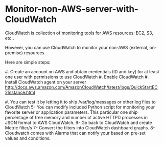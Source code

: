 # Monitor-non-AWS-server-with-CloudWatch

CloudWatch is collection of monitoring tools for AWS resources: EC2, S3, etc.. 

However, you can use CloudWatch to monitor your non-AWS (external, on-premise) resources. 

Here are simple steps: 

#. Create an account on AWS and obtain credentials (ID and key) for at least one user with permissions to use CloudWatch
#. Enable CloudWatch 
#. Install CloudWatch agent on your server 
   http://docs.aws.amazon.com/AmazonCloudWatch/latest/logs/QuickStartEC2Instance.html

#. You can test it by letting it to ship /var/log/messages or other log files to CloudWatch
5- You can modify included Python script for monitoring your favorite server or application parameters. This particular one ship percentage of free memory and number of active HTTPD processes in JSON format to AWS CloudWatch. 
6- Go back to CloudWatch and create Metric filter/s
7- Convert the filters into CloudWatch dashboard graphs. 
8- Cloudwatch comes with Alarms that can notify your based on pre-set values and conditions.


